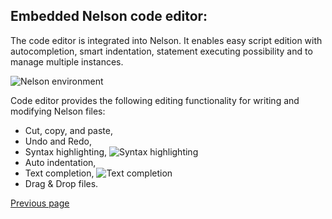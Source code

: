 ## Embedded Nelson code editor:

The code editor is integrated into Nelson.
It enables easy script edition with autocompletion, smart indentation, statement executing possibility and to manage multiple instances.

![Nelson environment](https://github.com/Nelson-numerical-software/nelson-website/raw/master/images/desktop.jpg "Nelson")

Code editor provides the following editing functionality for writing and modifying Nelson files:

- Cut, copy, and paste,
- Undo and Redo,
- Syntax highlighting,
  ![Syntax highlighting](https://github.com/Nelson-numerical-software/nelson-website/raw/master/images/syntax_colorization.png "Syntax highlighting")
- Auto indentation,
- Text completion,
  ![Text completion](https://github.com/Nelson-numerical-software/nelson-website/raw/master/images/completion.png "Text completion")
- Drag & Drop files.

[Previous page](FEATURES.md)
